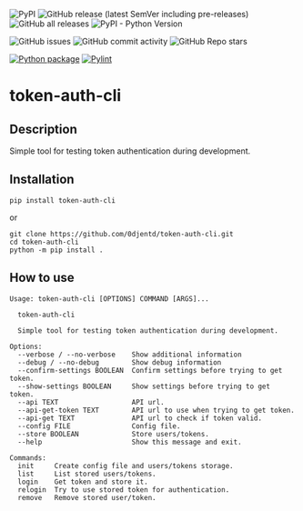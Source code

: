 
![PyPI](https://img.shields.io/pypi/v/token-auth-cli)
![GitHub release (latest SemVer including pre-releases)](https://img.shields.io/github/v/release/0djentd/token-auth-cli?include_prereleases)
![GitHub all releases](https://img.shields.io/github/downloads/0djentd/token-auth-cli/total)
![PyPI - Python Version](https://img.shields.io/pypi/pyversions/token-auth-cli)

![GitHub issues](https://img.shields.io/github/issues/0djentd/token-auth-cli)
![GitHub commit activity](https://img.shields.io/github/commit-activity/m/0djentd/token-auth-cli)
![GitHub Repo stars](https://img.shields.io/github/stars/0djentd/token-auth-cli?style=social)

[![Python package](https://github.com/0djentd/token-auth-cli/actions/workflows/python-package.yml/badge.svg)](https://github.com/0djentd/token-auth-cli/actions/workflows/python-package.yml)
[![Pylint](https://github.com/0djentd/token-auth-cli/actions/workflows/pylint.yml/badge.svg)](https://github.com/0djentd/token-auth-cli/actions/workflows/pylint.yml)

# token-auth-cli
## Description
Simple tool for testing token authentication during development.

## Installation
```
pip install token-auth-cli
```
or
```
git clone https://github.com/0djentd/token-auth-cli.git
cd token-auth-cli
python -m pip install .
```

## How to use
```
Usage: token-auth-cli [OPTIONS] COMMAND [ARGS]...

  token-auth-cli

  Simple tool for testing token authentication during development.

Options:
  --verbose / --no-verbose    Show additional information
  --debug / --no-debug        Show debug information
  --confirm-settings BOOLEAN  Confirm settings before trying to get token.
  --show-settings BOOLEAN     Show settings before trying to get token.
  --api TEXT                  API url.
  --api-get-token TEXT        API url to use when trying to get token.
  --api-get TEXT              API url to check if token valid.
  --config FILE               Config file.
  --store BOOLEAN             Store users/tokens.
  --help                      Show this message and exit.

Commands:
  init     Create config file and users/tokens storage.
  list     List stored users/tokens.
  login    Get token and store it.
  relogin  Try to use stored token for authentication.
  remove   Remove stored user/token.
```
